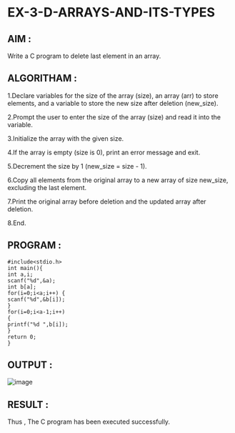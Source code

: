 # EX-3-D-ARRAYS-AND-ITS-TYPES
## AIM :
Write a C program to delete last element in an array.
## ALGORITHAM :
1.Declare variables for the size of the array (size), an array (arr) to store elements, and a variable to store the new size after deletion (new_size).

2.Prompt the user to enter the size of the array (size) and read it into the variable.

3.Initialize the array with the given size.

4.If the array is empty (size is 0), print an error message and exit.

5.Decrement the size by 1 (new_size = size - 1).

6.Copy all elements from the original array to a new array of size new_size, excluding the last element.

7.Print the original array before deletion and the updated array after deletion.

8.End.
## PROGRAM :
```
#include<stdio.h>
int main(){
int a,i;
scanf("%d",&a);
int b[a];
for(i=0;i<a;i++) {
scanf("%d",&b[i]);
}
for(i=0;i<a-1;i++)
{
printf("%d ",b[i]);
}
return 0;
}
```
## OUTPUT :

![image](https://github.com/Niroshassithanathan/EX-3-D-ARRAYS-AND-ITS-TYPES/assets/121418437/bac3a1dd-1ac5-4523-bacb-0a7fa311a61e)

## RESULT :
Thus , The C program has been executed successfully.
